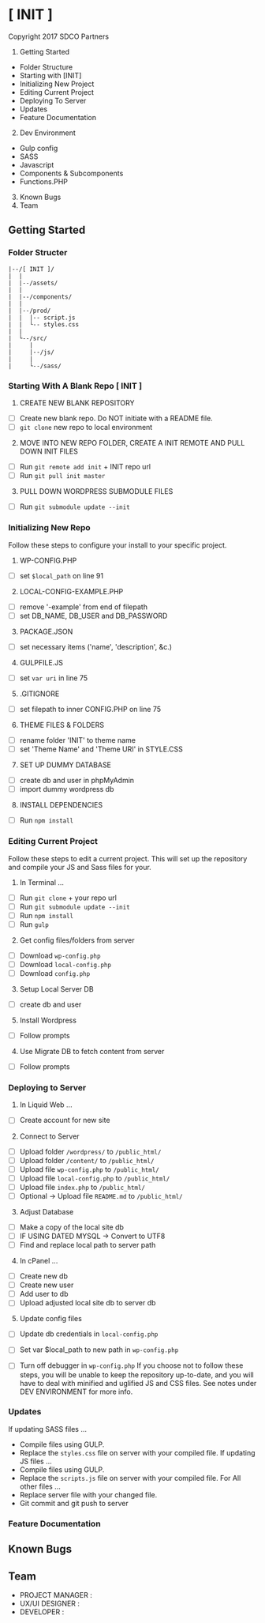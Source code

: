 # [ INIT ]
Copyright 2017 SDCO Partners

1. Getting Started 
  * Folder Structure
  * Starting with [INIT]
  * Initializing New Project
  * Editing Current Project
  * Deploying To Server
  * Updates
  * Feature Documentation
2. Dev Environment
  * Gulp config
  * SASS
  * Javascript 
  * Components & Subcomponents
  * Functions.PHP
3. Known Bugs 
4. Team


## Getting Started

### Folder Structer

```
|--/[ INIT ]/
|  |
|  |--/assets/
|  |
|  |--/components/
|  |
|  |--/prod/
|  |  |-- script.js
|  |  └-- styles.css
|  |
|  └--/src/
|     | 
|     |--/js/
|     |
|     └--/sass/

```

### Starting With A Blank Repo [ INIT ]
1. CREATE NEW BLANK REPOSITORY
  * [ ]  Create new blank repo. Do NOT initiate with a README file.
  * [ ]  `git clone` new repo to local environment 

2. MOVE INTO NEW REPO FOLDER, CREATE A INIT REMOTE AND PULL DOWN INIT FILES
  * [ ]  Run `git remote add init` + INIT repo url
  * [ ]  Run `git pull init master`

3. PULL DOWN WORDPRESS SUBMODULE FILES
  * [ ]  Run `git submodule update --init`


### Initializing New Repo
Follow these steps to configure your install to your specific project.

1. WP-CONFIG.PHP
  * [ ]  set `$local_path` on line 91

2. LOCAL-CONFIG-EXAMPLE.PHP
  * [ ]  remove '-example' from end of filepath
  * [ ]  set DB_NAME, DB_USER and DB_PASSWORD

3. PACKAGE.JSON
  * [ ]  set necessary items ('name', 'description', &c.) 

4. GULPFILE.JS
  * [ ]  set `var uri` in line 75

5. .GITIGNORE
  * [ ]  set filepath to inner CONFIG.PHP on line 75

6. THEME FILES & FOLDERS
  * [ ]  rename folder 'INIT' to theme name
  * [ ]  set 'Theme Name' and 'Theme URI' in STYLE.CSS

7. SET UP DUMMY DATABASE
  * [ ]  create db and user in phpMyAdmin
  * [ ]  import dummy wordpress db
  
8. INSTALL DEPENDENCIES 
  * [ ]  Run `npm install`


### Editing Current Project
Follow these steps to edit a current project. This will set up the repository and compile your JS and Sass files for your.

1. In Terminal ...
  * [ ]  Run `git clone` + your repo url
  * [ ]  Run `git submodule update --init`
  * [ ]  Run `npm install` 
  * [ ]  Run `gulp`
2. Get config files/folders from server
  * [ ]  Download `wp-config.php`
  * [ ]  Download `local-config.php`
  * [ ]  Download `config.php`
3. Setup Local Server DB 
  * [ ]  create db and user
5. Install Wordpress
  * [ ]  Follow prompts 
4. Use Migrate DB to fetch content from server
  * [ ]  Follow prompts 

### Deploying to Server
1. In Liquid Web ...
  * [ ]  Create account for new site
2. Connect to Server
  * [ ]  Upload folder `/wordpress/` to `/public_html/`
  * [ ]  Upload folder `/content/` to `/public_html/`
  * [ ]  Upload file `wp-config.php` to `/public_html/`
  * [ ]  Upload file `local-config.php` to `/public_html/`
  * [ ]  Upload file `index.php` to `/public_html/`
  * [ ]  Optional -> Upload file `README.md` to `/public_html/`
3. Adjust Database
  * [ ]  Make a copy of the local site db 
  * [ ]  IF USING DATED MYSQL -> Convert to UTF8
  * [ ]  Find and replace local path to server path
4. In cPanel ...
  * [ ]  Create new db
  * [ ]  Create new user 
  * [ ]  Add user to db
  * [ ]  Upload adjusted local site db to server db
5. Update config files
  * [ ]  Update db credentials in `local-config.php`
  * [ ]  Set var $local_path to new path in `wp-config.php`
  * [ ]  Turn off debugger in `wp-config.php`
If you choose not to follow these steps, you will be unable to keep the repository up-to-date, and you will have to deal with minified and uglified JS and CSS files. See notes under DEV ENVIRONMENT for more info.


### Updates
If updating SASS files ...
  * Compile files using GULP.
  * Replace the `styles.css` file on server with your compiled file.
If updating JS files ...
  * Compile files using GULP.
  * Replace the `scripts.js` file on server with your compiled file.
For All other files ...
  * Replace server file with your changed file.
  * Git commit and git push to server


### Feature Documentation


## Known Bugs


## Team 
  
  * PROJECT MANAGER   :   
  * UX/UI DESIGNER    :   
  * DEVELOPER         :   

